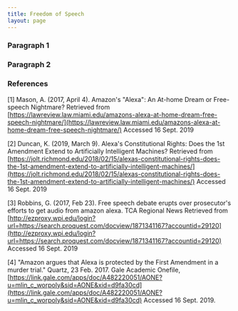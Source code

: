 ```yaml
---
title: Freedom of Speech
layout: page
---
```



### Paragraph 1

### Paragraph 2


### References
[1] Mason, A. (2017, April 4). Amazon's "Alexa": An At-home Dream or Free-speech Nightmare? Retrieved from [https://lawreview.law.miami.edu/amazons-alexa-at-home-dream-free-speech-nightmare/](https://lawreview.law.miami.edu/amazons-alexa-at-home-dream-free-speech-nightmare/) Accessed 16 Sept. 2019

[2] Duncan, K. (2019, March 9). Alexa's Constitutional Rights: Does the 1st Amendment Extend to Artificially Intelligent Machines? Retrieved from [https://jolt.richmond.edu/2018/02/15/alexas-constitutional-rights-does-the-1st-amendment-extend-to-artificially-intelligent-machines/](https://jolt.richmond.edu/2018/02/15/alexas-constitutional-rights-does-the-1st-amendment-extend-to-artificially-intelligent-machines/) Accessed 16 Sept. 2019

[3] Robbins, G. (2017, Feb 23). Free speech debate erupts over prosecutor's efforts to get audio from amazon alexa. TCA Regional News Retrieved from [http://ezproxy.wpi.edu/login?url=https://search.proquest.com/docview/1871341167?accountid=29120](http://ezproxy.wpi.edu/login?url=https://search.proquest.com/docview/1871341167?accountid=29120) Accessed 16 Sept. 2019

[4] "Amazon argues that Alexa is protected by the First Amendment in a murder trial." Quartz, 23 Feb. 2017. Gale Academic Onefile, [https://link.gale.com/apps/doc/A482220051/AONE?u=mlin_c_worpoly&sid=AONE&xid=d9fa30cd](https://link.gale.com/apps/doc/A482220051/AONE?u=mlin_c_worpoly&sid=AONE&xid=d9fa30cd)  Accessed 16 Sept. 2019.

